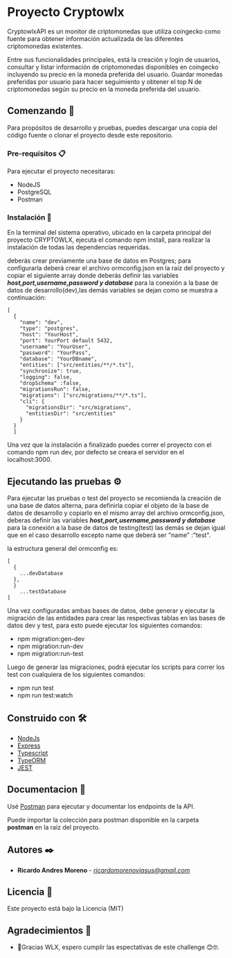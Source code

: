 # Proyecto Cryptowlx

CryptowlxAPI es un monitor de criptomonedas que utiliza coingecko como fuente para obtener información actualizada de las diferentes criptomonedas existentes.

Entre sus funcionalidades principales, está la creación y login de usuarios, consultar y listar información de criptomonedas disponibles en coingecko incluyendo su precio en la moneda preferida del usuario. Guardar monedas preferidas por usuario para hacer seguimiento y obtener el top N de criptomonedas según su precio en la moneda preferida del usuario.

## Comenzando 🚀

Para propósitos de desarrollo y pruebas, puedes descargar una copia del código fuente o clonar el proyecto desde este repositorio.

### Pre-requisitos 📋

Para ejecutar el proyecto necesitaras:

- NodeJS
- PostgreSQL
- Postman

### Instalación 🔧

En la terminal del sistema operativo, ubicado en la carpeta principal del proyecto CRYPTOWLX, ejecuta el comando npm install, para realizar la instalación de todas las dependencias requeridas.

deberás crear previamente una base de datos en Postgres; para configurarla deberá crear el archivo ormconfig.json en la raíz del proyecto y copiar el siguiente array donde deberás definir las variables **_host,port,username,password y database_** para la conexión a la base de datos de desarrollo(dev),las demás variables se dejan como se muestra a continuación:

```
[
  {
    "name": "dev",
    "type": "postgres",
    "host": "YourHost",
    "port": YourPort default 5432,
    "username": "YourUser",
    "password": "YourPass",
    "database": "YourDBname",
    "entities": ["src/entities/**/*.ts"],
    "synchronize": true,
    "logging": false,
    "dropSchema" :false,
    "migrationsRun": false,
    "migrations": ["src/migrations/**/*.ts"],
    "cli": {
      "migrationsDir": "src/migrations",
      "entitiesDir": "src/entities"
    }
  }
  ]
```

Una vez que la instalación a finalizado puedes correr el proyecto con el comando npm run dev, por defecto se creara el servidor en el localhost:3000.

## Ejecutando las pruebas ⚙️

Para ejecutar las pruebas o test del proyecto se recomienda la creación de una base de datos alterna, para definirla copiar el objeto de la base de datos de desarrollo y copiarlo en el mismo array del archivo ormconfig.json, deberas definir las variables **_host,port,username,password y database_** para la conexión a la base de datos de testing(test) las demás se dejan igual que en el caso desarrollo excepto name que deberá ser "name" :"test".

la estructura general del ormconfig es:

```
[
  {
    ...devDatabase
  },
  }
    ...testDatabase
]
```

Una vez configuradas ambas bases de datos, debe generar y ejecutar la migración de las entidades para crear las respectivas tablas en las bases de datos dev y test, para esto puede ejecutar los siguientes comandos:

- npm migration:gen-dev
- npm migration:run-dev
- npm migration:run-test

Luego de generar las migraciones, podrá ejecutar los scripts para correr los test con cualquiera de los siguientes comandos:

- npm run test
- npm run test:watch

## Construido con 🛠️

- [NodeJs](https://nodejs.org/es/)
- [Express](https://expressjs.com/)
- [Typescript](https://www.typescriptlang.org/)
- [TypeORM](https://typeorm.io/#/)
- [JEST](https://jestjs.io//)

## Documentacion 📌

Usé [Postman](https://www.postman.com/) para ejecutar y documentar los endpoints de la API.

Puede importar la colección para postman disponible en la carpeta **postman** en la raiz del proyecto.

## Autores ✒️

- **Ricardo Andres Moreno** - *ricardomorenoviasus@gmail.com*

## Licencia 📄

Este proyecto está bajo la Licencia (MIT)

## Agradecimientos 🎁

- 📢Gracias WLX, espero cumplir las espectativas de este challenge 😊🤓.
